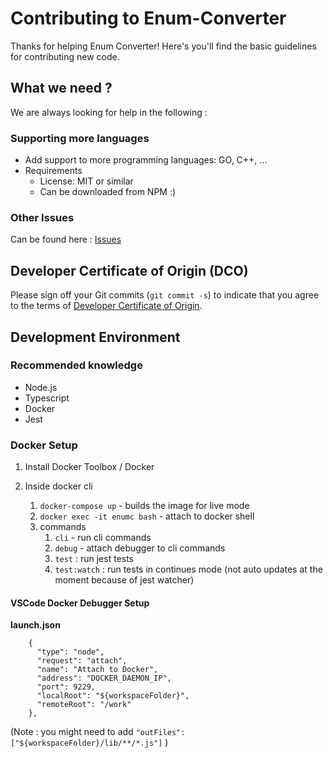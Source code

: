 # Contributing to Enum-Converter

Thanks for helping Enum Converter! Here's you'll find the basic guidelines for contributing new code.

## What we need ? 

We are always looking for help in the following :

### Supporting more languages

* Add support to more programming languages: GO, C++, ...
* Requirements
    * License: MIT or similar
    * Can be downloaded from NPM :)

### Other Issues

Can be found here : [Issues](https://github.com/nitzano/enum-converter/issues)

## Developer Certificate of Origin (DCO)

Please sign off your Git commits (```git commit -s```) to indicate that you agree to the terms of [Developer Certificate of Origin](https://developercertificate.org/).


## Development Environment

### Recommended knowledge

* Node.js
* Typescript
* Docker
* Jest

### Docker Setup

1.  Install Docker Toolbox / Docker
2.  Inside docker cli

    1.  `docker-compose up` - builds the image for live mode
    2.  `docker exec -it enumc bash` - attach to docker shell
    3.  commands
        1.  `cli` - run cli commands
        2.  `debug` - attach debugger to cli commands
        3.  `test` : run jest tests
        4.  `test:watch` : run tests in continues mode
            (not auto updates at the moment because of jest watcher)

#### VSCode Docker Debugger Setup

**launch.json**
```
    {
      "type": "node",
      "request": "attach",
      "name": "Attach to Docker",
      "address": "DOCKER_DAEMON_IP",
      "port": 9229,
      "localRoot": "${workspaceFolder}",
      "remoteRoot": "/work"
    },
```

(Note : you might need to add `"outFiles": ["${workspaceFolder}/lib/**/*.js"]` )
